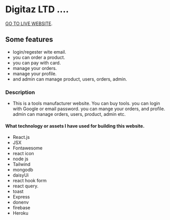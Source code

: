 # Digitaz LTD ....

[GO TO LIVE WEBSITE](https://digitaz.web.app/).

## Some features 
* login/regester wite email.
* you can order a product.
* you can pay with card.
* manage your orders.
* manage your profile.
* and admin can manage product, users, orders, admin.


### Description
* This is a tools manufacturer website. You can buy tools. you can login with Google or email password. you can mange your orders, and profile. admin can manage orders, users, product, admin etc.

#### What technology or assets I have used for building this website.
* React.js
* JSX
* Fontawesome
* react icon
* node js 
* Tailwind
* mongodb
* daisyUi
* react hook form
* react query.
* toast
* Express
* donenv
* firebase
* Heroku
